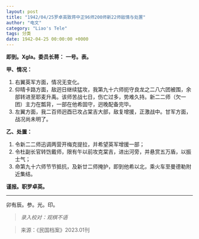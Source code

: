 ```yaml
---
layout: post
title: "1942/04/25罗卓英致蒋中正96师200师新22师敌情与处置"
author: "电文"
category: "Liao's Tele"
tags: 分类
date: 1942-04-25 00:00:00 +0000
---
```


**即到。Xgla。委员长蒋：**
**一号。表。**

**甲、情况：**

1.  右翼英军方面，情况无变化。
2.  仰晴卡路方面，敌迥日继续猛攻，我第九十六师扼守良龙之二八六团被围，余部转进至耶麦升禹。该师苦战七日，伤亡过多，势难久持。新二二师（欠一团）主力在瓢背，一部在他希固守，迥晚配备完毕。
3.  左翼方面，我二百师迥酉已攻占棠吉大部，敌复增援，正激战中。甘军方面，战况尚未明了。

**乙、处置：**

1.  令新二二师迅调两营开梅克提拉，并希望英军增援一部；
2.  令杜副长官转饬戴师，限有午以前攻克棠吉，进出河旁，并悬赏五万盾，以振士气；
3.  命第九十六师节节抵抗，及新廿二师掩护，即到他希以北，乘火车至曼德勒附近集结。

**谨报。职罗卓英。**

---
卯有辰。参。光。印。

>*录入校对：观棋不语*

> 来源：《民国档案》2023.01刊